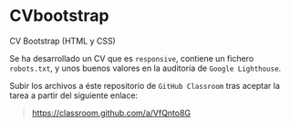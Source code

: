 # CVbootstrap

CV Bootstrap (HTML y CSS)

Se ha desarrollado un CV que es `responsive`, contiene un fichero `robots.txt`, y unos buenos valores en la auditoría de `Google Lighthouse`.

Subir los archivos a éste repositorio de `GitHub Classroom` tras aceptar la tarea a partir del siguiente enlace:

> https://classroom.github.com/a/VfQnto8G
